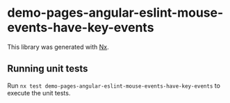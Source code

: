 # demo-pages-angular-eslint-mouse-events-have-key-events

This library was generated with [Nx](https://nx.dev).

## Running unit tests

Run `nx test demo-pages-angular-eslint-mouse-events-have-key-events` to execute the unit tests.
